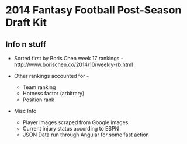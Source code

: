 2014 Fantasy Football Post-Season Draft Kit
==================

Info n stuff
---

- Sorted first by Boris Chen week 17 rankings - http://www.borischen.co/2014/10/weekly-rb.html

- Other rankings accounted for - 
    - Team ranking
    - Hotness factor (arbitrary)
    - Position rank
    
- Misc Info
    - Player images scraped from Google images 
    - Current injury status according to ESPN
    - JSON Data run through Angular for some fast action
